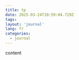 ```yaml
---
title: tp
date: 2025-03-24T10:59:04.729Z
tags:
layout: 'journal'
lang: fr
categories: 
  - journal
---
```

content 